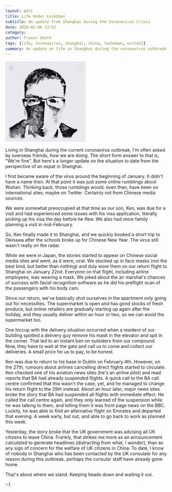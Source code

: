 ```yaml
---
layout: post
title: Life Under Lockdown
subtitle: An update from Shanghai during the Coronavirus Crisis
date: 2020-02-06 13:52
category:
author: Fraser Smith
tags: [life, coronavirus, shanghai, china, lockdown, write52]
summary: An update on life in Shanghai during the coronavirus outbreak
---
```

<img src="/img/masked.jpg" style="width: 250px;" />

Living in Shanghai during the current coronavirus outbreak, I'm often asked by overseas friends, how we are doing. The short form answer to that is, "We're fine". But here's a longer update on the situation to date from the perspective of an expat in Shanghai.
<!--more-->

I first became aware of the virus around the beginning of January. It didn't have a name then. At that point it was just some online rumblings about Wuhan. Thinking back, those rumblings would, even then, have been on international sites, maybe on Twitter. Certainly not from Chinese media sources.

We were somewhat preoccupied at that time as our son, Ken, was due for a visit and had experienced some issues with his visa application, literally picking up his visa the day before he flew. We also had more family planning a visit in mid-February.

So, Ken finally made it to Shanghai, and we quickly booked a short trip to Okinawa after the schools broke up for Chinese New Year. The virus still wasn't really on the radar.

While we were in Japan, the stories started to appear on Chinese social media sites and went, as it were, viral. We stocked up in face masks (not the best kind, but better than nothing) and duly wore them on our return flight to Shanghai on January 22nd. Everyone on that flight, including airline employees, was wearing a mask. We joked about the air marshal's chances of success with facial recognition software as he did his preflight scan of the passengers with his body cam.

Since our return, we've basically shut ourselves in the apartment only going out for necessities. The supermarket is open and has good stocks of fresh produce, but online retailers are gradually starting up again after the holiday, and they usually deliver within an hour or two, so we can avoid the supermarket too.

One hiccup with the delivery situation occurred when a resident of our building spotted a delivery guy remove his mask in the elevator and spit in the corner. That led to an instant ban on outsiders from our compound. Now, they have to wait at the gate and call us to come and collect our deliveries. A small price for us to pay, to be honest.

Ken was due to return to his base in Dublin on February 4th. However, on the 27th, rumours about airlines cancelling direct flights started to circulate. Ken checked one of his aviation news sites (he's an airline pilot) and read reports that BA had already suspended flights. A quick call to the BA call centre confirmed that this wasn't the case, yet, and he managed to change his return flight to the 29th instead. About an hour later, major news sites broke the story that BA had suspended all flights with immediate effect. He called the call centre again, and they only learned of the suspension while he was talking to them, and telling them it was front page news on the BBC. Luckily, he was able to find an alternative flight on Emirates and departed that evening. A week early, but out, and able to go back to work as planned this week.

Yesterday, the story broke that the UK government was advising all UK citizens to leave China. Frankly, that strikes me more as an announcement calculated to generate headlines (distracting from what, I wonder), than as any sign of concern for the welfare of UK citizens in China. To date, I know of nobody in Shanghai who has been contacted by the UK consulate for any reason during this outbreak, perhaps the consular staff have already gone home.

That's about where we stand. Keeping heads down and waiting it out.

:-)





